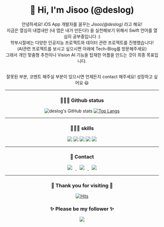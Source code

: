 

<div align=center><h1>👋 Hi, I'm Jisoo (@deslog) </h1></div>
<div align=center>
  
  <div align=center>
    안녕하세요! iOS App 개발자를 꿈꾸는 <em>Jisoo(@deslog)</em> 라고 해요! <br>
지금은 열심히 내앱내만 (내 앱은 내가 만든다!) 을 실천해보기 위해서 Swift 언어를 열심히 공부중입니다 :)  <br>
  학부시절에는 다양한 인공지능 프로젝트와 데이터 관련 프로젝트를 진행했습니다! <br>
    (AI관련 프로젝트를 보시고 싶으시면 아래에 Tech-Blog를 방문해주세요) <br>
  그래서 개인 맞춤형 추천이나 Vision AI 기능을 탑재한 어플을 만드는 것이 최종 목표입니다. <br>
    
  <br>잘못된 부분, 코멘트 해주실 부분이 있으시면 언제든지 contact 해주세요! 성장하고 싶어요 😃 <br>
   
  <div align=center>
 
    
    
    
    
  <hr>  
    <div align=center><h3> 💁🏻‍♀️ Github status </h3> </div>
    
![deslog's GitHub stats](https://github-readme-stats.vercel.app/api?username=anuraghazra&show_icons=true&theme=onedark)
[![Top Langs](https://github-readme-stats.vercel.app/api/top-langs/?username=deslog&langs_count=10&layout=compact&theme=onedark)](https://github.com/deslog)

  
***
  
  <div align=center><h3> 👩🏻‍💻 skills </h3></div>
<div align=center>
  
<img src="https://img.shields.io/badge/Swift-F05138?style=flat-square&logo=Swift&logoColor=white"/> <img src="https://img.shields.io/badge/Python-3776AB?style=flat-square&logo=Python&logoColor=white"/> <img src="https://img.shields.io/badge/MSSQL-CC2927?style=flat-square&logo=Microsoft SQL server&logoColor=white"/> <img src="https://img.shields.io/badge/MySQL-4479A1?style=flat-square&logo=MySQL&logoColor=white"/> <img src="https://img.shields.io/badge/Tensorflow-FF6F00?style=flat-square&logo=Tensorflow&logoColor=white"/>
  
---

  <div align=center><h3> 📲 Contact </h3></div>
<div align=center>
<a href="https://didu-story.tistory.com/">
  <img
  src="http://img.shields.io/badge/-Tech%20Blog-655ced?style=flat&logo=github&link=https://didu-story.tistory.com/"
  style="height : auto; margin-left : 10px; margin-right : 10px;"/> </a> <a href="https://instagram.com/gguummee"> <img
       src="http://img.shields.io/badge/-Instagram-black?style=flat&logo=Instagram&link=https://instagram.com/gguummee/" style="height : auto; margin-left : 10px; margin-right : 10px;"/> </a> <a href="dlwltn815@gmail.com"> <img
  src="https://img.shields.io/badge/Gmail-d14836?style=flat-square&logo=Gmail&logoColor=white&link=mailto:dlwltn815@gmail.com"
  style="height : auto; margin-left : 10px; margin-right : 10px;"/>
</a>
</div>

---
  
<div align=center><h3> 👀 Thank you for visiting 🥳 </h3></div>
<div align=center>
  
[![Hits](https://hits.seeyoufarm.com/api/count/incr/badge.svg?url=https%3A%2F%2Fgithub.com%2Fdeslog&count_bg=%237586C8&title_bg=%23F5A915&icon=smugmug.svg&icon_color=%23E7E7E7&title=hits&edge_flat=false)](https://github.com/deslog)
  
<div align=center><h3> ✨ Please be my follower ✨ </h3></div>
<div align=center>
  <img src="https://img.shields.io/github/followers/deslog?style=social">
